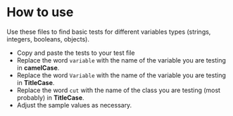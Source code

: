 # How to use

Use these files to find basic tests for different variables types (strings,
integers, booleans, objects).
- Copy and paste the tests to your test file
- Replace the word `variable` with the name of the variable you are testing in
**camelCase**.
- Replace the word `Variable` with the name of the variable you are testing in
**TitleCase**.
- Replace the word `cut` with the name of the class you are testing (most
probably) in **TitleCase**.
- Adjust the sample values as necessary.
